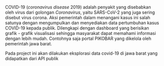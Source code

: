 COVID-19 (*coronavirus* *disease* 2019) adalah penyakit yang disebabkan oleh virus dari golongan *Coronavirus*, yaitu SARS-CoV-2 yang juga sering disebut virus corona. Aksi pemerintah dalam menangani kasus ini salah satunya dengan mengumpulkan dan menyediakan data pertumbuhan kasus COVID-19 kepada publik. Dilengkapi dengan dashboard yang berisikan grafik - grafik visualisasi sehingga masyarakat dapat memahami informasi dengan lebih mudah. Contohnya saja portal PIKOBAR yang dikelola oleh pemerintah jawa barat. 

Pada project ini akan dilakukan eksplorasi data covid-19 di jawa barat yang didapatkan dari API publik 


<!-- Exploration and Analysis Data COVID-19 in West Java using Python
1. Understanding the dynamics of Covid-19 cases in West Java using available public data
2. Importing data real-time using API
3. Cleaning and doing some data transformation
4. Creating bar charts and line chats to visualize the data
    
<img src="https://github.com/virarkh/COVID-19/blob/master/IMG/Akumulasi_Aktif.png" width="600"> 
<img src="https://github.com/virarkh/COVID-19/blob/master/IMG/Dinamika_Kasus.png" width="600"> -->

